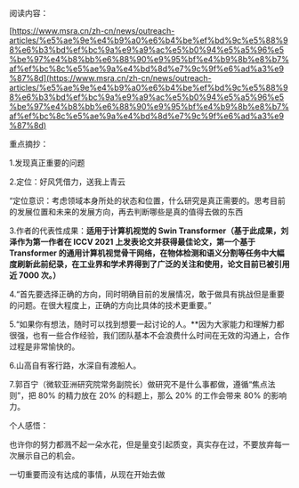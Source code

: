 阅读内容：

[https://www.msra.cn/zh-cn/news/outreach-articles/%e5%ae%9e%e4%b9%a0%e6%b4%be%ef%bd%9c%e5%88%98%e6%b3%bd%ef%bc%9a%e9%a9%ac%e5%b0%94%e5%a5%96%e5%be%97%e4%b8%bb%e6%88%90%e9%95%bf%e4%b9%8b%e8%b7%af%ef%bc%8c%e5%ae%9a%e4%bd%8d%e7%9c%9f%e6%ad%a3%e9%87%8d](https://www.msra.cn/zh-cn/news/outreach-articles/%e5%ae%9e%e4%b9%a0%e6%b4%be%ef%bd%9c%e5%88%98%e6%b3%bd%ef%bc%9a%e9%a9%ac%e5%b0%94%e5%a5%96%e5%be%97%e4%b8%bb%e6%88%90%e9%95%bf%e4%b9%8b%e8%b7%af%ef%bc%8c%e5%ae%9a%e4%bd%8d%e7%9c%9f%e6%ad%a3%e9%87%8d)

重点摘抄：

1.发现真正重要的问题

2.定位：好风凭借力，送我上青云

“定位意识：考虑领域本身所处的状态和位置，什么研究是真正需要的。思考目前的发展位置和未来的发展方向，再去判断哪些是真的值得去做的东西

3.作者的代表性成果：**适用于计算机视觉的 Swin Transformer（基于此成果，刘泽作为第一作者在 ICCV 2021 上发表论文并获得最佳论文，**第一个基于 Transformer 的通用计算机视觉骨干网络，在物体检测和语义分割等任务中大幅度刷新此前纪录，在工业界和学术界得到了广泛的关注和使用，论文目前已被引用近 7000 次。**）**

4.“首先要选择正确的方向，同时明确目前的发展情况，敢于做具有挑战但是重要的问题。在很大程度上，正确的方向比具体的技术更重要。”

5.“如果你有想法，随时可以找到想要一起讨论的人。**因为大家能力和理解力都很强，也有一些合作经验，我们团队基本不会浪费什么时间在无效的沟通上，合作过程是非常愉快的。

6.山高自有客行路，水深自有渡船人。

7.郭百宁（微软亚洲研究院常务副院长）做研究不是什么事都做，遵循“焦点法则”，把 80% 的精力放在 20% 的科题上，那么 20% 的工作会带来 80% 的影响力。

个人感悟：

也许你的努力都溅不起一朵水花，但是量变引起质变，真实存在过，不要放弃每一次展示自己的机会。

一切重要而没有达成的事情，从现在开始去做
